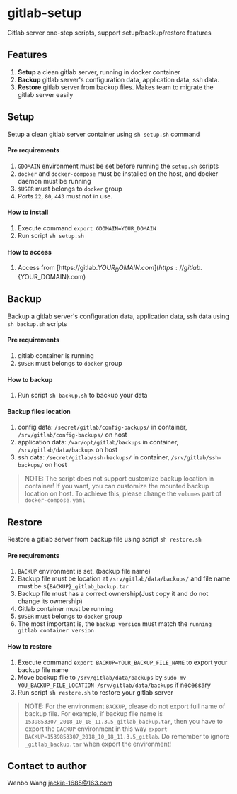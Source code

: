 # gitlab-setup

Gitlab server one-step scripts, support setup/backup/restore features

## Features

1. **Setup** a clean gitlab server, running in docker container
2. **Backup** gitlab server's configuration data, application data, ssh data.
3. **Restore** gitlab server from backup files. Makes team to migrate the gitlab server easily

## Setup

Setup a clean gitlab server container using `sh setup.sh` command

#### Pre requirements

1. `GDOMAIN` environment must be set before running the `setup.sh` scripts
2. `docker` and `docker-compose` must be installed on the host, and docker daemon must be running
3. `$USER` must belongs to `docker` group
4. Ports `22`, `80`, `443` must not in use.

#### How to install

1. Execute command `export GDOMAIN=YOUR_DOMAIN`
2. Run script `sh setup.sh`

#### How to access

1. Access from [https://gitlab.${YOUR_DOMAIN}.com](https://gitlab.${YOUR_DOMAIN}.com)


## Backup

Backup a gitlab server's configuration data, application data, ssh data using `sh backup.sh` scripts

#### Pre requirements

1. gitlab container is running
2. `$USER` must belongs to `docker` group

#### How to backup

1. Run script `sh backup.sh` to backup your data

#### Backup files location

1. config data: `/secret/gitlab/config-backups/` in container, `/srv/gitlab/config-backups/` on host
2. application data: `/var/opt/gitlab/backups` in container, `/srv/gitlab/data/backups` on host
3. ssh data: `/secret/gitlab/ssh-backups/` in container, `/srv/gitlab/ssh-backups/` on host

> NOTE: The script does not support customize backup location in container! If you want, you can customize the mounted backup location on host. To achieve this, please change the `volumes` part of `docker-compose.yaml`

## Restore

Restore a gitlab server from backup file using script `sh restore.sh`

#### Pre requirements

1. `BACKUP` environment is set, (backup file name)
2. Backup file must be location at `/srv/gitlab/data/backups/` and file name must be `${BACKUP}_gitlab_backup.tar`
3. Backup file must has a correct ownership(Just copy it and do not change its ownership)
4. Gitlab container must be running
5. `$USER` must belongs to `docker` group
6. The most important is, the `backup version` must match the `running gitlab container version`


#### How to restore

1. Execute command `export BACKUP=YOUR_BACKUP_FILE_NAME` to export your backup file name
2. Move backup file to `/srv/gitlab/data/backups` by `sudo mv YOU_BACKUP_FILE_LOCATION /srv/gitlab/data/backups` if necessary
3. Run script `sh restore.sh` to restore your gitlab server

> NOTE: For the environment `BACKUP`, please do not export full name of backup file. For example, if backup file name is `1539853307_2018_10_18_11.3.5_gitlab_backup.tar`, then you have to export the `BACKUP` environment in this way `export BACKUP=1539853307_2018_10_18_11.3.5_gitlab`. Do remember to ignore `_gitlab_backup.tar` when export the environment!


## Contact to author

Wenbo Wang <jackie-1685@163.com>


